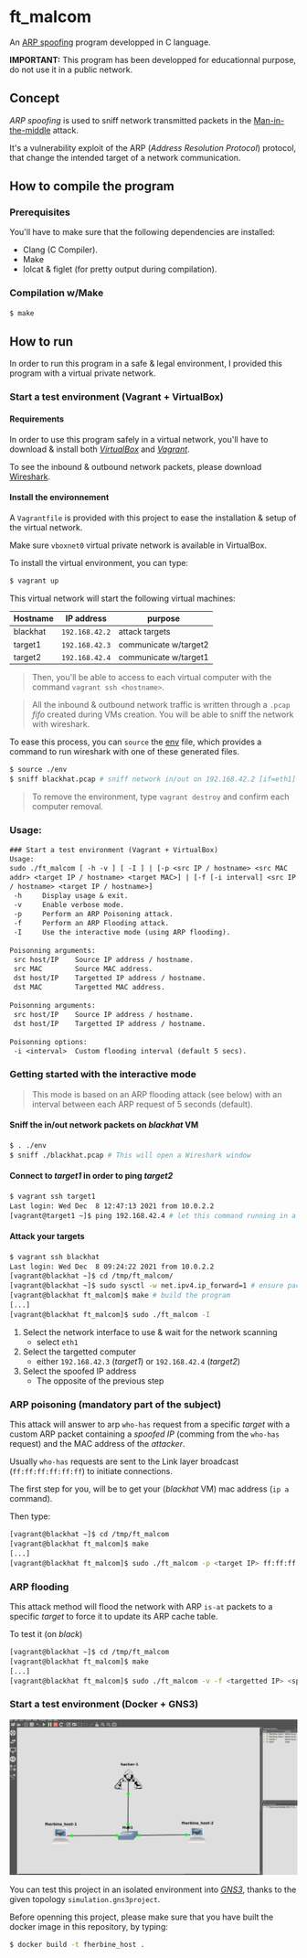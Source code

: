 ft_malcom
=======

An [ARP spoofing](https://en.wikipedia.org/wiki/ARP_spoofing) program developped in C language.

**IMPORTANT:** This program has been developped for educationnal purpose, do not use it in a public network.

## Concept

_ARP spoofing_ is used to sniff network transmitted packets in the [Man-in-the-middle](https://en.wikipedia.org/wiki/Man-in-the-middle_attack) attack.

It's a vulnerability exploit of the ARP (_Address Resolution Protocol_) protocol, that change the intended target of
a network communication.

## How to compile the program

### Prerequisites

You'll have to make sure that the following dependencies are installed:
- Clang (C Compiler).
- Make
- lolcat & figlet (for pretty output during compilation).

### Compilation w/Make

```sh
$ make
```

## How to run

In order to run this program in a safe & legal environment, I provided this program with a virtual private network.

### Start a test environment (Vagrant + VirtualBox)

#### Requirements

In order to use this program safely in a virtual network, you'll have to download & install 
both _[VirtualBox](https://www.virtualbox.org/)_ and _[Vagrant](https://www.vagrantup.com/)_.

To see the inbound & outbound network packets, please download [Wireshark](https://www.wireshark.org/).

#### Install the environnement

A `Vagrantfile` is provided with this project to ease the installation & setup of the
virtual network.

Make sure `vboxnet0` virtual private network is available in
VirtualBox.

To install the virtual environment, you can type:
```sh
$ vagrant up
```

This virtual network will start the following virtual machines:

| Hostname |   IP address   |        purpose        |
|----------|----------------|-----------------------|
| blackhat | `192.168.42.2` |     attack targets    |
| target1  | `192.168.42.3` | communicate w/target2 |
| target2  | `192.168.42.4` | communicate w/target1 |

> Then, you'll be able to access to each virtual computer with the command `vagrant ssh <hostname>`.

> All the inbound & outbound network traffic is written through a `.pcap` _fifo_ created during VMs creation.
> You will be able to sniff the network with wireshark.

To ease this process, you can `source` the [env](./env) file, which provides a command to run wireshark with one of these generated files.

```sh
$ source ./env
$ sniff blackhat.pcap # sniff network in/out on 192.168.42.2 [if=eth1]
```

> To remove the environment, type `vagrant destroy` and confirm each computer removal.

### Usage:

```
### Start a test environment (Vagrant + VirtualBox)
Usage:
sudo ./ft_malcom [ -h -v ] [ -I ] | [-p <src IP / hostname> <src MAC addr> <target IP / hostname> <target MAC>] | [-f [-i interval] <src IP / hostname> <target IP / hostname>]
 -h     Display usage & exit.
 -v     Enable verbose mode.
 -p     Perform an ARP Poisoning attack.
 -f     Perform an ARP Flooding attack.
 -I     Use the interactive mode (using ARP flooding).

Poisonning arguments:
 src host/IP    Source IP address / hostname.
 src MAC        Source MAC address.
 dst host/IP    Targetted IP address / hostname.
 dst MAC        Targetted MAC address.

Poisonning arguments:
 src host/IP    Source IP address / hostname.
 dst host/IP    Targetted IP address / hostname.

Poisonning options:
 -i <interval>  Custom flooding interval (default 5 secs).
```

### Getting started with the interactive mode

> This mode is based on an ARP flooding attack (see below) with an interval between each ARP request of 5 seconds (default).

#### Sniff the in/out network packets on _blackhat_ VM

```sh
$ . ./env
$ sniff ./blackhat.pcap # This will open a Wireshark window
```

#### Connect to _target1_ in order to ping _target2_

```sh
$ vagrant ssh target1
Last login: Wed Dec  8 12:47:13 2021 from 10.0.2.2
[vagrant@target1 ~]$ ping 192.168.42.4 # let this command running in a terminal
```

#### Attack your targets

```sh
$ vagrant ssh blackhat
Last login: Wed Dec  8 09:24:22 2021 from 10.0.2.2
[vagrant@blackhat ~]$ cd /tmp/ft_malcom/
[vagrant@blackhat ~]$ sudo sysctl -w net.ipv4.ip_forward=1 # ensure packets forwarding
[vagrant@blackhat ft_malcom]$ make # build the program
[...]
[vagrant@blackhat ft_malcom]$ sudo ./ft_malcom -I
```

1. Select the network interface to use & wait for the network scanning
	- select `eth1`
2. Select the targetted computer
	- either `192.168.42.3` (_target1_) or `192.168.42.4` (_target2_)
3. Select the spoofed IP address
	- The opposite of the previous step

### ARP poisoning (mandatory part of the subject)

This attack will answer to arp `who-has` request from a specific _target_ with a custom ARP packet containing a _spoofed IP_ (comming from the `who-has` request) and the MAC address of the _attacker_.

Usually `who-has` requests are sent to the Link layer broadcast (`ff:ff:ff:ff:ff:ff`) to initiate connections.

The first step for you, will be to get your (_blackhat_ VM) mac address (`ip a` command).

Then type:
```sh
[vagrant@blackhat ~]$ cd /tmp/ft_malcom
[vagrant@blackhat ft_malcom]$ make
[...]
[vagrant@blackhat ft_malcom]$ sudo ./ft_malcom -p <target IP> ff:ff:ff:ff:ff:ff <spoofed IP> <your MAC address>
```

### ARP flooding

This attack method will flood the network with ARP `is-at` packets to a specific _target_ to force it to update its ARP cache table.

To test it (on _black_)
```sh
[vagrant@blackhat ~]$ cd /tmp/ft_malcom
[vagrant@blackhat ft_malcom]$ make
[...]
[vagrant@blackhat ft_malcom]$ sudo ./ft_malcom -v -f <targetted IP> <spoofed IP>
```

### Start a test environment (Docker + GNS3)

![topology](./.data/images/gns.png)

You can test this project in an isolated environment into [_GNS3_](https://www.gns3.com/),
thanks to the given topology `simulation.gns3project`.

Before openning this project, please make sure that you have built the docker image
in this repository, by typing:

```sh
$ docker build -t fherbine_host .
```
